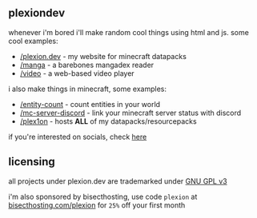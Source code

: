 ## plexiondev

whenever i'm bored i'll make random cool things using html and js. some cool examples:

- [/plexion.dev](https://github.com/plexiondev/plexiondev.github.io) - my website for minecraft datapacks
- [/manga](https://github.com/plexiondev/manga) - a barebones mangadex reader
- [/video](https://github.com/plexiondev/video) - a web-based video player

i also make things in minecraft, some examples:

- [/entity-count](https://github.com/plexiondev/entity-count) - count entities in your world
- [/mc-server-discord](https://github.com/plexiondev/mcserver-discord) - link your minecraft server status with discord
- [/plex1on](https://github.com/plex1on) - hosts **ALL** of my datapacks/resourcepacks

if you're interested on socials, check [here](https://plexion.dev/socials)

## licensing

all projects under plexion.dev are trademarked under [GNU GPL v3](https://github.com/plexiondev/plexiondev.github.io/blob/master/LICENSE)

i'm also sponsored by bisecthosting, use code `plexion` at [bisecthosting.com/plexion](https://bisecthosting.com/plexion) for `25%` off your first month
